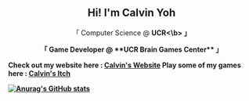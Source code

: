 <h2 align="center">
    Hi! I'm Calvin Yoh
</h2>

<p align="center">
   「 Computer Science @ <b>UCR<\b> 」
</p>

<p align="center">
   「  Game Developer @ **UCR Brain Games Center** 」
</p>
    

Check out my website here : [Calvin's Website](https://calvin-yoh.github.io/index.html)
Play some of my games here : [Calvin's Itch](https://calvinyoh.itch.io/)

[![Anurag's GitHub stats](https://github-readme-stats.vercel.app/api?username=calvin-yoh)](https://github.com/anuraghazra/github-readme-stats)



<!--
**calvin-yoh/calvin-yoh** is a ✨ _special_ ✨ repository because its `README.md` (this file) appears on your GitHub profile.

Here are some ideas to get you started:

- 🔭 I’m currently working on ...
- 🌱 I’m currently learning ...
- 👯 I’m looking to collaborate on ...
- 🤔 I’m looking for help with ...
- 💬 Ask me about ...
- 📫 How to reach me: ...
- 😄 Pronouns: ...
- ⚡ Fun fact: ...
-->
